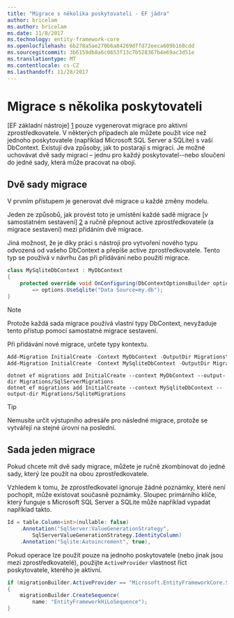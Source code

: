 ```yaml
---
title: "Migrace s několika poskytovateli - EF jádra"
author: bricelam
ms.author: bricelam
ms.date: 11/8/2017
ms.technology: entity-framework-core
ms.openlocfilehash: 6b278a5ae270b6a84269dffd72eeca609b168cdd
ms.sourcegitcommit: 3b6159db8a6c0653f13c7b528367b4e69ac3d51e
ms.translationtype: MT
ms.contentlocale: cs-CZ
ms.lasthandoff: 11/28/2017
---
```

<a name="migrations-with-multiple-providers"></a>Migrace s několika poskytovateli
==================================
[EF základní nástroje] [ 1] pouze vygenerovat migrace pro aktivní zprostředkovatele. V některých případech ale můžete použít více než jednoho poskytovatele (například Microsoft SQL Server a SQLite) s vaší DbContext. Existují dva způsoby, jak to postarají s migrací. Je možné uchovávat dvě sady migrací – jednu pro každý poskytovatel--nebo sloučení do jedné sady, která může pracovat na obojí.

<a name="two-migration-sets"></a>Dvě sady migrace
------------------
V prvním přístupem je generovat dvě migrace u každé změny modelu.

Jeden ze způsobů, jak provést toto je umístění každé sadě migrace [v samostatném sestavení] [ 2] a ručně přepnout active zprostředkovatele (a migrace sestavení) mezi přidáním dvě migrace.

Jiná možnost, že je díky práci s nástroji pro vytvoření nového typu odvozená od vašeho DbContext a přepíše active zprostředkovatele. Tento typ se používá v návrhu čas při přidávání nebo použití migrace.

``` csharp
class MySqliteDbContext : MyDbContext
{
    protected override void OnConfiguring(DbContextOptionsBuilder options)
        => options.UseSqlite("Data Source=my.db");
}
```

> [!NOTE]
> Protože každá sada migrace používá vlastní typy DbContext, nevyžaduje tento přístup pomocí samostatné migrace sestavení.

Při přidávání nové migrace, určete typy kontextu.

``` powershell
Add-Migration InitialCreate -Context MyDbContext -OutputDir Migrations\SqlServerMigrations
Add-Migration InitialCreate -Context MySqliteDbContext -OutputDir Migrations\SqliteMigrations
```
``` Console
dotnet ef migrations add InitialCreate --context MyDbContext --output-dir Migrations/SqlServerMigrations
dotnet ef migrations add InitialCreate --context MySqliteDbContext --output-dir Migrations/SqliteMigrations
```

> [!TIP]
> Nemusíte určit výstupního adresáře pro následné migrace, protože se vytvářejí na stejné úrovni na poslední.

<a name="one-migration-set"></a>Sada jeden migrace
-----------------
Pokud chcete mít dvě sady migrace, můžete je ručně zkombinovat do jedné sady, který lze použít na obou zprostředkovatele.

Vzhledem k tomu, že zprostředkovatel ignoruje žádné poznámky, které není pochopit, může existovat současně poznámky. Sloupec primárního klíče, který funguje s Microsoft SQL Server a SQLite může například vypadat například takto.

``` csharp
Id = table.Column<int>(nullable: false)
    .Annotation("SqlServer:ValueGenerationStrategy",
        SqlServerValueGenerationStrategy.IdentityColumn)
    .Annotation("Sqlite:Autoincrement", true),
```

Pokud operace lze použít pouze na jednoho poskytovatele (nebo jinak jsou mezi zprostředkovatelé), použijte `ActiveProvider` vlastnost říct poskytovatele, kterého je aktivní.

``` csharp
if (migrationBuilder.ActiveProvider == "Microsoft.EntityFrameworkCore.SqlServer")
{
    migrationBuilder.CreateSequence(
        name: "EntityFrameworkHiLoSequence");
}
```


  [1]: ../../miscellaneous/cli/index.md
  [2]: projects.md
